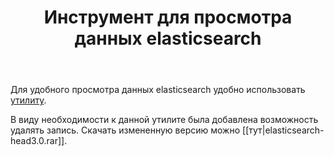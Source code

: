 ﻿---
layout: default
title: Инструмент для просмотра данных elasticsearch
position: 
categories: 
tags: 
---

Для удобного просмотра данных elasticsearch удобно использовать [утилиту](https://github.com/mobz/elasticsearch-head).

В виду необходимости к данной утилите была добавлена возможность удалять запись. Скачать измененную версию можно [[тут|elasticsearch-head3.0.rar]].

